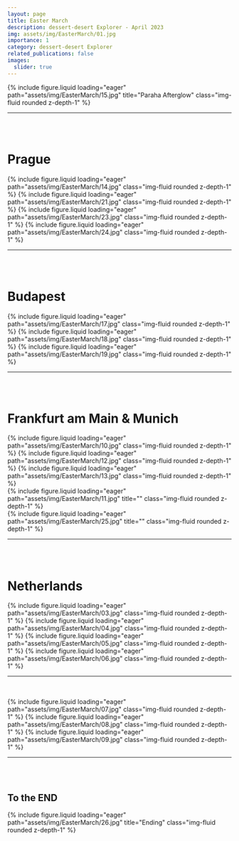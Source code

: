 ```yaml
---
layout: page
title: Easter March
description: dessert-desert Explorer - April 2023
img: assets/img/EasterMarch/01.jpg
importance: 1
category: dessert-desert Explorer
related_publications: false
images:
  slider: true
---
```


<div class="row">
    <div class="col-sm mt-3 mt-md-0">
        {% include figure.liquid loading="eager" path="assets/img/EasterMarch/15.jpg" title="Paraha Afterglow" class="img-fluid rounded z-depth-1" %}
    </div>
</div>

***
<br />
<br />

# Prague

<swiper-container keyboard="true" navigation="false" pagination="true" pagination-clickable="true" pagination-dynamic-bullets="true" rewind="false" autoplay-progress="false" effect="cards">
  <swiper-slide>{% include figure.liquid loading="eager" path="assets/img/EasterMarch/14.jpg" class="img-fluid rounded z-depth-1" %}</swiper-slide>
  <swiper-slide>{% include figure.liquid loading="eager" path="assets/img/EasterMarch/21.jpg" class="img-fluid rounded z-depth-1" %}</swiper-slide>
  <swiper-slide>{% include figure.liquid loading="eager" path="assets/img/EasterMarch/23.jpg" class="img-fluid rounded z-depth-1" %}</swiper-slide>
  <swiper-slide>{% include figure.liquid loading="eager" path="assets/img/EasterMarch/24.jpg" class="img-fluid rounded z-depth-1" %}</swiper-slide>
</swiper-container>


***
<br />
<br />

# Budapest

<swiper-container keyboard="true" navigation="false" pagination="true" pagination-clickable="true" pagination-dynamic-bullets="true" rewind="false" autoplay-progress="false" effect="cards">
  <swiper-slide>{% include figure.liquid loading="eager" path="assets/img/EasterMarch/17.jpg" class="img-fluid rounded z-depth-1" %}</swiper-slide>
  <swiper-slide>{% include figure.liquid loading="eager" path="assets/img/EasterMarch/18.jpg" class="img-fluid rounded z-depth-1" %}</swiper-slide>
  <swiper-slide>{% include figure.liquid loading="eager" path="assets/img/EasterMarch/19.jpg" class="img-fluid rounded z-depth-1" %}</swiper-slide>
</swiper-container>

***
<br />
<br />


# Frankfurt am Main & Munich

<swiper-container keyboard="true" navigation="false" pagination="true" pagination-clickable="true" pagination-dynamic-bullets="true" rewind="false" autoplay-progress="true" effect="cards">
  <swiper-slide>{% include figure.liquid loading="eager" path="assets/img/EasterMarch/10.jpg" class="img-fluid rounded z-depth-1" %}</swiper-slide>
  <swiper-slide>{% include figure.liquid loading="eager" path="assets/img/EasterMarch/12.jpg" class="img-fluid rounded z-depth-1" %}</swiper-slide>
  <swiper-slide>{% include figure.liquid loading="eager" path="assets/img/EasterMarch/13.jpg" class="img-fluid rounded z-depth-1" %}</swiper-slide>
</swiper-container>

<br />

<div class="row">
    <div class="col-sm mt-3 mt-md-0">
        {% include figure.liquid loading="eager" path="assets/img/EasterMarch/11.jpg" title="" class="img-fluid rounded z-depth-1" %}
    </div>
    <div class="col-sm mt-3 mt-md-0">
        {% include figure.liquid loading="eager" path="assets/img/EasterMarch/25.jpg" title="" class="img-fluid rounded z-depth-1" %}
    </div>
</div>

***
<br />
<br />

# Netherlands

<swiper-container keyboard="true" navigation="false" pagination="true" pagination-clickable="true" pagination-dynamic-bullets="true" rewind="false" autoplay-progress="false" effect="cards">
  <swiper-slide>{% include figure.liquid loading="eager" path="assets/img/EasterMarch/03.jpg" class="img-fluid rounded z-depth-1" %}</swiper-slide>
  <swiper-slide>{% include figure.liquid loading="eager" path="assets/img/EasterMarch/04.jpg" class="img-fluid rounded z-depth-1" %}</swiper-slide>
  <swiper-slide>{% include figure.liquid loading="eager" path="assets/img/EasterMarch/05.jpg" class="img-fluid rounded z-depth-1" %}</swiper-slide>
  <swiper-slide>{% include figure.liquid loading="eager" path="assets/img/EasterMarch/06.jpg" class="img-fluid rounded z-depth-1" %}</swiper-slide>
</swiper-container>

***
<br />
<br />

<swiper-container keyboard="true" navigation="false" pagination="true" pagination-clickable="true" pagination-dynamic-bullets="true" rewind="false" autoplay-progress="false" effect="cards">
  <swiper-slide>{% include figure.liquid loading="eager" path="assets/img/EasterMarch/07.jpg" class="img-fluid rounded z-depth-1" %}</swiper-slide>
  <swiper-slide>{% include figure.liquid loading="eager" path="assets/img/EasterMarch/08.jpg" class="img-fluid rounded z-depth-1" %}</swiper-slide>
  <swiper-slide>{% include figure.liquid loading="eager" path="assets/img/EasterMarch/09.jpg" class="img-fluid rounded z-depth-1" %}</swiper-slide>
</swiper-container>

***
<br />
<br />

## To the END

<div class="row">
    <div class="col-sm mt-3 mt-md-0">
        {% include figure.liquid loading="eager" path="assets/img/EasterMarch/26.jpg" title="Ending" class="img-fluid rounded z-depth-1" %}
    </div>
</div>